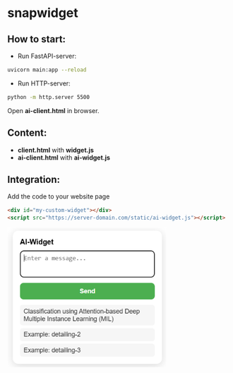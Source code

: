 
# snapwidget


## How to start:
* Run FastAPI-server:
```bash
uvicorn main:app --reload
```

* Run HTTP-server:
```bash
python -m http.server 5500
```

Open **ai-client.html** in browser.

## Content:

* **client.html** with **widget.js**
* **ai-client.html** with **ai-widget.js**


## Integration:

Add the code to your website page
```html
<div id="my-custom-widget"></div>
<script src="https://server-domain.com/static/ai-widget.js"></script>
```


<p align="left">
  <img src="assets/ai-widget.png" alt="ai-widget" width="360">
</p>

